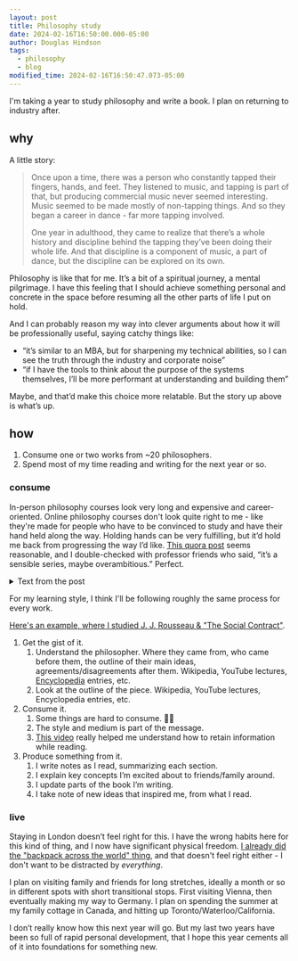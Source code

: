 ```yaml
---
layout: post
title: Philosophy study
date: 2024-02-16T16:50:00.000-05:00
author: Douglas Hindson
tags:
  - philosophy
  - blog
modified_time: 2024-02-16T16:50:47.073-05:00
---
```

I'm taking a year to study philosophy and write a book. I plan on returning to industry after.
## why
A little story:

> Once upon a time, there was a person who constantly tapped their fingers, hands, and feet. They listened to music, and tapping is part of that, but producing commercial music never seemed interesting. Music seemed to be made mostly of non-tapping things. And so they began a career in dance - far more tapping involved.
> 
> One year in adulthood, they came to realize that there’s a whole history and discipline behind the tapping they’ve been doing their whole life. And that discipline is a component of music, a part of dance, but the discipline can be explored on its own.

Philosophy is like that for me. It’s a bit of a spiritual journey, a mental pilgrimage. I have this feeling that I should achieve something personal and concrete in the space before resuming all the other parts of life I put on hold.

And I can probably reason my way into clever arguments about how it will be professionally useful, saying catchy things like:
- “it’s similar to an MBA, but for sharpening my technical abilities, so I can see the truth through the industry and corporate noise”
- “if I have the tools to think about the purpose of the systems themselves, I’ll be more performant at understanding and building them”

Maybe, and that’d make this choice more relatable. But the story up above is what’s up.
## how
1. Consume one or two works from ~20 philosophers.
2. Spend most of my time reading and writing for the next year or so.

### consume

In-person philosophy courses look very long and expensive and career-oriented. Online philosophy courses don't look quite right to me - like they're made for people who have to be convinced to study and have their hand held along the way. Holding hands can be very fulfilling, but it’d hold me back from progressing the way I’d like. [This quora post](https://qr.ae/py6yGR) seems reasonable, and I double-checked with professor friends who said, “it’s a sensible series, maybe overambitious.” Perfect.

<details>

<summary>Text from the post</summary>
<br>

Most answers here suggest reading some introductions to philosophy. While that’s all fine and dandy, as the question seems to be about the works of great philosophers, i.e. primary works, I thought I would chip in with a fairly substantial list of important works from great philosophers. I order them according to some hazy principle that takes into account how easy they are to read and how they might build upon each other or have important synergy – or something. At the end of the day, it will be just my personal list that happens to make sense for me.<br>

<br>

Caveat: I leave out non-Western philosophy because I have little expertise on it, and I lean towards theoretical philosophy (metaphysics, epistemology, etc.) rather than practical (ethics, political philosophy, aesthetics) simply because of my own (lack of) knowledge. Ok, enough hedging, let’s do this!<br>

<br>

1. There can be only one first choice: start with Plato. In many ways the father of all Western philosophy, Plato’s thought set the stage for the more than two millennia of philosophy to follow. I recommend:<br>

<br>

- Republic, an undisputed classic of philosophy and fairly easy to read. Includes the famous cave allegory!<br>

- Apology, because it contains such awesome philosophy on what philosophy is – and what it is good for.<br>

- Theaetetus, if you are interested in the fundamental epistemological question: What is knowledge?<br>

- Phaedo, for Plato’s take on the mind and soul.<br>

- Meno, for Plato’s take on virtue and intrinsic ideas.<br>

- Parmenides, a bonus book on Plato’s metaphysics. Tougher than others though.<br>

<br>

2. After Plato, there was Aristotle, and since the two together constitute the pillars of all philosophy, I recommend moving onto him next. Now, the problem is that Aristotle is the polar opposite of Plato: whereas Plato is easy to read but philosophically, perhaps, a bit wishy-washy, Aristotle is almost unparalleled with his philosophical acuity and precision, yet reading him can feel like chewing on a 2000 years old piece of parchment. Except for one work:<br>

<br>

- Nicomachean Ethics. An immensely influential yet easy to read work on Aristotelian virtue ethics. (We will return to Aristotle later.) If you get pumped up enough, do continue to its sequel Politics.<br>

<br>

3. The third philosopher you should read is without a doubt René Descartes. There may be two millennia of philosophy between him and the previous dudes, but we must move on, for now, to the next great revolution in philosophy. Three works from Descartes suggest themselves:<br>

<br>

- Meditations on First Philosophy, one of the true classics of all time, this work takes a sceptical approach to everything that philosophy has hitherto accomplished and sets down the ideal of certain knowledge, and the method to gain it, for which philosophy is known.<br>

- Discourse on the Method, while less approachable than Meditations, this work connects Descartes more tightly to the scientific revolution that was taking place in his lifetime.<br>

- Passions of the Soul, a bonus book, if Descartes rocks your boat. Discusses, among others, the famous mind–body problem that has captivated and frustrated philosophers ever since.<br>

<br>

4. Let us now look at the rise of democracy and new social and political philosophy. It is time, Jean-Jacques Rousseau, for your:<br>

<br>

- Social Contract. The book that influenced such much of enlightenment, the French Revolution, and the development of republicanism. Begins with the words: “Man is born free, and everywhere he is in chains. Those who think themselves the masters of others are indeed greater slaves than they.” Yeah!<br>

- Emilé, or On Education. Bonus book for those interested in education and philosophy of pedagogics. The book is famous for making Kant himself forget his daily afternoon walk. (Well, that’s a myth of course, but it says something!)<br>

<br>

5. Ok, boys and girls, let’s deconstruct philosophy: enter Ludwig Wittgenstein! Now the argument could be made that we should first take on empiricists and rationalists and Kant, but since historical progression of philosophy is not necessarily the best progression, and since Kant especially has a bit of a reputation for being a tough nut to crack, I think this is as good a time as any to see where philosophy ended up after the dust settled on those issues. Since we have the benefit of hindsight, let us use it!<br>

<br>

- Philosophical Investigations. In a sense this work represents a return to a Socratic ideal of philosophy, common to some other deconstructive works of 19th and 20th century – a string of questions in search of wisdom more than a system of answers.<br>

- Tractatus Logico-philosophicus. If Philosophical Investigations is a journey into the philosophical confusion of a mature thinker, Tractatus is the final-sorry-not-final string of answers of young Wittgenstein that eventually threw him into that confusion. It is an impressive work of logical hubris that arose after modern logic was invented, presenting answers to everything – and yet with the very last sentence, destroying it all. Points for irony!<br>

<br>

6. While Wittgenstein presents the logician’s journey into philosophical deconstruction and modern rootlessness, the quintessential emotional journey is brought to you by Søren Kierkegaard, the father of existentialism and a great inspiration of Wittgenstein. Want to be lifted up by the beauty of his prose and hurled into the pits of desperation by the profundity of his analysis of the human condition? Then take a leap of faith with these works:<br>

<br>

- Fear and Trembling. If any work ever has laid bare the absurdity, beauty, and terror of human existence in its purity, it is this. Kierkegaard deconstructs the story of Abraham and Isaac with amazing acuity, setting ethics and religion, knowledge and faith, on a collision course that makes madness seem like wisdom and wisdom – madness.<br>

- Either/Or. Pits aesthetic life against ethical life, desires against duties, and by doing so goes deep indeed into this fundamental conflict within humans.<br>

- Concluding Scientific Postscript to Philosophical Fragments. Can’t get enough of Kierkegaard? Kierkegaard’s ode to subjectivity – “Subjectivity is Truth” – and one of his more direct engagements with philosophical traditions, especially with Hegelianism and its all-devouring objectivism.<br>

<br>

7. Now that we have cherry-picked our way through the history of western philosophy, it is time to return to the roots: I summon you again, Aristotle, for we still have much to discuss:<br>

<br>

- Metaphysics. This, alongside Kant’s Critique of Pure Reason, is probably the most momentous work in the history of western philosophy, and as dry as it may appear, it should be read by anyone serious about philosophy, contain as it does the foundations for all the metaphysics that came after.<br>

- Organon. A collection of works that laid down the foundations of logic and conceptual analysis – I especially recommend Categories and the Prior and Posterior Analytics.<br>

- Poetics. The first work in literary theory ever written and an indispensable work for anyone interested in aesthetics.<br>

- Bonus books: Physics and On the Soul. Bonus only because a) Physics is more obsolete in many ways than most important works of philosophy, and b) On the Soul is required reading only for those with particular interest in the topic.<br>

<br>

8. While Aristotelian philosophy was originally sidelined for almost a millennium, thanks to Arabic philosophers it made a remarkable comeback around the turn of the second millennium AD. Nowhere is the pre-eminent status of Aristotle as clear and nowhere has it been as systematically developed to what many consider its perfect final form than in St. Thomas Aquinas:<br>

<br>

- Summa theologica. Medieval philosophy has been anything but in vogue for the longest time now, considered boring, arcane, and useless by many – the term scholastic that refers to this period of philosophy is synonymous for dry. Yet it would be folly to ignore the wonderful fireworks of reason that can be found in the pages of Summa theologica.<br>

<br>

9. Next up, David Hume, the champion of empiricism. He not only wrote beautiful philosophy but also took empiricism to its famous conclusion (?) of scepticism. I recommend above all the following book, or two books if Hume sings to your soul:<br>

<br>

- A Treatise of Human Nature. This defining work of Hume spells out the scientific method of empiricism, the famous problem of induction, and Hume’s fork: there can be no is from ought.<br>

- An Enquiry Concerning Human Understanding. Develops the themes found in the Treatise.<br>

<br>

10. Where there is empiricism, rationalism is close behind, and so I choose you Benedictus de Spinoza, the awesomest rationalist that has ever blessed us with his presence:<br>

<br>

- Ethics. This book may be difficult, but it beautifully distils the rationalistic method into its very essence, starting from certain fundamental premises and proceeding like a logical steamroller from one indisputable logical move to another. Did I say indisputable? Oops – that will return to haunt me.<br>

- If Spinoza is, at the end, too much to handle at this point, you might consider Leibniz instead, specifically his Monadology if you like to chew your metaphysics in aphoristic little snacks or New Essays if you want the whole nine course meal.<br>

<br>

11. No list of works of great philosophers could pretend to have the right to exist without Immanuel Kant, and so we finally come to possibly the greatest philosophical work ever written:<br>

<br>

- Critique of Pure Reason. This massive and profound (and, yeah, sure, difficult) work forever changed the landscape of philosophy, tearing down the battlements of age-old enemies, empiricism and rationalism, realism and idealism, and showing that there can be a peaceful coexistence of them all – if you are willing to pay the price. The First Critique (for there were others) turned the focus of philosophy inward by engaging reason in the quest of self-reflection and self-understanding. This turn can be seen in every single piece of philosophy that came after. It’s cool, is all I’m saying – but it is also tough. But cool.<br>

- Groundwork for the Metaphysics of Morals. An easier read and in general a more accessible presentation of Kant’s revolutionary theory of ethics: deontological or duty ethics. Read this, and if you are up for more (and if you are already missing the awesomeness that is the First Critique), also read the Second Critique: Critique of Practical Reason.<br>

- Critique of the Power of Judgment. The third and final Critique, this works presents not only Kant’s aesthetic theory but also his views on teleology of nature and the role he assigns to faith and religion.<br>

- What is Enlightenment? Proof that Kant can actually write accessible and uplifting prose, this prize-winning essay presented what became the rallying cry of enlightenment: sapere aude! – Dare to know!<br>

<br>

12. The era of pure Kantian philosophy was short indeed, and a mere 20 years after the publication of the First Critique, when Kant was still clinging onto life, new winds blew German philosophy to a very different direction. Enter the champion of post-Kantian German philosophy, G. W. F. Hegel:<br>

<br>

- The Phenomenology of Spirit. It is this work that best encapsulates the Hegelian (or Fichtean, see below!) dialectical method of three (published three years after Kant’s death – coincidence? I think not!): thesis, antithesis, and synthesis. Follow Hegel on a journey of human reason from the original fact of being through consciousness all the way to absolute knowledge. Sounds good? Just don’t expect an easy read.<br>

- Science of Logic. The official sequel to the critically acclaimed Phenomenology, this work follows its de facto protagonist, dialectics, through its exciting life. We meet wacky characters like nothingness and concept – but make no mistake about it, nothing is exactly what it seems! But concept is a bit out of your mind, maybe. (It’s a pun!)<br>

<br>

13. Not all post-Kantian German philosophy was like Hegel’s, however, and it is here that we come to one of the most thought-provoking philosophers of all time (which is, I guess, a welcome trait in a philosopher), the bad-boy of philosophy and the daydream of teenage emos all across the world: Friedrich Nietzsche. Not Nieztsche, nor Nitzsche, nor Nietshe – N-i-e-t-z-s-c-h-e:<br>

<br>

- On the Genealogy of Morality. The definitive presentation of Nietzsche’s ethical thinking, it tracks the history and development of the idea of morality, complete with its deconstruction.<br>

- Thus Spake Zarathustra. The perennial work of individualism, commonly misunderstood and tragically misused by the fascist Nazi movement (thanks, Nietzsche’s sister!), this work is perhaps at the end of the day a greater feat in literature than in philosophy – but don’t let that hold you back.<br>

- Ecce homo. A peculiar work of a peculiar philosopher, Ecce homo presents Nietzsche’s own not-entirely-non-ironic self-assessment as the harbinger of a new philosophy.<br>

<br>

14. Time to take a break and see what is new on the other side of the English canal. While the developments of philosophy there might have not been as deep, they were markedly more… practical. So let us take a look at great British philosopher John Stuart Mill:<br>

<br>

- On Liberty. This classic work lays down the foundations of the so-called harm principle, a libertarian concept that grants people freedom to do what they want as long as they don’t harm themselves or others (too much). It also offers a remarkable defence of freedom of speech.<br>

- Utilitarianism. Speaking of consequentialist ethics, this work is easily the classic presentation utilitarianism that takes the moral value of an action to consist in the utility it produces for the society. While you are at it, you might also consider Jeremy Bentham’s The Principles of Morals and Legislation, the originator of utilitarianism.<br>

<br>

15. Ok, done breathing? As I come now to the final must-read great works of the history of philosophy, I present you also with one of the most difficult as well as contested philosophers in this list, Martin Heidegger:<br>

<br>

- Being and Time. Despite having never finished his two-part book series on, well, being and time, this work stands at the epicentre of 20th century philosophy, rivalled in influence and philosophical prowess only by the works of Wittgenstein. Being and Time is the quintessential work of modern existentialism and phenomenology – though Heidegger of course denied that it was either. It presents an analysis of human existence through its temporality, thrown as we are in the ever elusive now between birth and death. Heidegger weaves masterful philosophy on such central aspects of human existence as care and fear, both arising form our temporal nature, and develops the idea of a hermeneutical circle through which we gain ever deeper understanding of ourselves and our place in the world.<br>

- “What Is Called Thinking?”. An lecture often thought as the most representative of his later philosophy, and as far as the title goes, an obvious choice for any fan of philosophy.<br>

- “The Question Concerning Technology”. Technology has not stood in the core of philosophy, though maybe it should have. Through an analysis of technology and our relationship to it, Heidegger ultimately finds that technology, like many a thing in Heidegger, is a fundamental expression of truth and its unhiddenness: the way the world unfolds to us through our inquiry. Yep.<br>

<br>

Further Reading<br>

<br>

While I should think there is enough of material above for years of philosophy, we have but scratched the surface. So I wanted to present, in a temporal but otherwise in no particular order, works that – while they may not be absolutely essential for understanding philosophy – should be read by those who wish to focus or gain a deeper understanding of certain philosophical traditions.<br>

<br>

1. Antiquity<br>

<br>

- Heracleitus: Fragments. Perhaps no other pre-Socratic philosopher has influenced and impressed philosophers more than the eminent Heracleitus. Only fragments survive, but they are worth reading.<br>

- Sextos Empiricus: Outlines of Pyrrhonism. Perhaps the greatest (surviving) work of sceptical philosophy of all time. A must read for those looking for certainty – or the certainty that there is no certainty.<br>

- Marcus Aurelius: Meditations. The stoic school was and still is influential in philosophy, but much of the original works of stoics have been lost. Perhaps the best work of stoicism comes, then, from this Roman emperor and stoic of a later period.<br>

<br>

2. Early Middle Ages<br>

<br>

- Plotinus: Enneads. The One and true Plotinus, often shunned for his mystical and arcane philosophical system, the Enneads present a fantastic, wild, and rationalistic development of the (Neo-)Platonic ideas. The influence of Plotinus on early Christianity was immense, and some consider Plotinus one of the greatest philosophers of all time – go see what the fuss is about!<br>

- St. Augustine of Hippo: Confessions. A beautiful book from a beautiful mind, St. Augustine is perhaps the most approachable and touching of all medieval philosophers. Apart from the life wisdom this work imparts, it also is the actual origin of Descartes’s famous quip: I think, therefore I am.<br>

- Boëthius: Consolation of Philosophy. If you ever wonder whether philosophy is making you happy or miserable (probably both), this is the work for you. Written by Boëthius while waiting to die (no kidding), it is a beautiful journey through self-understanding, wisdom, and philosophical topics like metaphysics and ethics.<br>

<br>

3. Late Middle Ages<br>

<br>

- Ibn Rushd, a.k.a. Averroës: The Incoherence of Incoherence. A defence of Aristotelianism against what Ibn Rushd considered to be a corruption of Aristotle by Al-Ghazali and Ibn Sina (a.k.a. Avicenna). A hugely influential work in Catholic medieval philosophy and in the re-establishment of Aristotelian philosophy.<br>

- William of Ockham: Sum of Logic. Ockham wrote a massive amount of treatises, and it is not easy to find his central philosophical ideas – such as his famous razor. The Sum of Logic, however, at least comes close by containing his influential idea of nominalism. It is also as good a book as any to get to know one of the more impressive feats of medieval philosophers: their developments in logic.<br>

- Duns Scotus: Ordinatio of the Oxford Lectures (see the Critical Edition by Peter Simpson). Not the easiest of the medieval philosophers – I like to call him the medieval Kant – this thinker is worth the time of a patient reader. A great synthesiser of positions, he sought a middle ground in the prevailing medieval disputes.<br>

<br>

4. Renaissance<br>

<br>

- Francis Bacon: Novum Organum. Bacon’s famous work that presents induction as the titular new instrument for scientific investigation.<br>

- Niccolò Machiavelli: The Prince. The quintessential work for those craving for power, this work presents what is nowadays known as Machiavellian rules and principles for wannabe-tyrants. Your cup of tea, perhaps?<br>

- Thomas Hobbes: Leviathan. As exciting as the name may be, this must be the antithesis of Machiavelli’s The Prince when it comes to excitement of its content. Yes, it’s dry, but it is also one of the more influential political treaties of all time.<br>

- Blaise Pascal: Pensées. Pascal’s grand theological work, presenting among others the famous Pascal’s Wager.<br>

<br>

5. Early Modern<br>

<br>

- John Locke: An Essay Concerning Human Understanding. One of the three great empiricists, it is very much this work that originated modern empiricism to begin with. It also presents novel analyses of the human mind and cognitive capacities, propelling it to the status of a classic work in epistemology.<br>

- Bishop George Berkeley: Treatise Concerning the Principles of Human Knowledge. The second of the three great empiricists, Berkeley is certainly the most peculiar one and least relatable to contemporary empiricists – with his express idealism and philosophical reliance on God (he’s not called Bishop for nothing). Berkeley is nonetheless an ingenious philosopher, and this book makes that obvious to anyone with half a brain.<br>

- Gottfried Wilhelm Leibniz: Monadology and New Essays. I did mention these as alternatives to Spinoza above, but it bears repeating that these works are, indeed, worth reading.<br>

- Mary Wollstonecraft: A Vindication of the Rights of Woman. While not well-received by her contemporaries (I wonder why…), this is a true classic of early (18th century) feminism. You know, back in the days when it actually needed arguing that women are not inferior to men by nature. Wollstonecraft’s prose is beautiful, and a must read for everyone.<br>

<br>

6. 19th Century<br>

<br>

- Johann Gottlieb Fichte: Foundations of the Science of Knowledge. Oh, Fichte – the true but snubbed hero of German Idealism, the originator of the thesis–antithesis–synthesis scheme, snatched and better marketed by Hegel. Fichte struggled throughout his life to present his idea to overcome Kantian limitations, with several iterations of more or less the same work. Given that he never succeeded in lucidity, I think it is best to just bite the bullet and read this first attempt of his.<br>

- Friedrich Schelling: System of Transcendental Philosophy. The only philosopher on this whole list that I personally do not get at all, Schelling may have some more representative works (perhaps Naturphilosophie) but as it is my right as the author of this post to do so, I choose this one that makes most sense to me – bound up as it is with Kant’s philosophy.<br>

- Arthur Schopenhauer: The World as Will and Representation. Schopie my man, the Original Pessimist voted first in high school for the best philosophy hairdo. (Look it up!) This work, while lacking in that famous pessimism of his, presents his attempt to overcome Kantian limitations (join the club) with an ingenious appeal to to our free will – the only noumenal idea that Kant himself to an extent accepted as a fact, indeed the fact of reason.<br>

- Gottlob Frege: Basic Laws of Arithmetic. While Frege may not be the most accessible of philosophers, the father of modern logic certainly deserves a shout-out. For those more interested in his influential and ground breaking works on semantics, his later essays like “Function and Concept” or “Concept and Object” are recommendable.<br>

- Edmund Husserl: Logical Investigations. Speaking of fathers, here we have yet another one, of phenomenology this time. If you are interested more in the philosophy of science of this versatile philosopher, I can also recommend his later The Crisis of European Sciences and Transcendental Philosophy.<br>

- C. S. Peirce: “The Fixation of Belief”. A pragmatist essay on the methods of replacing doubt with belief, i.e. for gaining and solidifying knowledge. Consider also “How to Make Our Ideas Clear”.<br>

- William James: Pragmatism: A New Name for some Old Ways of Thinking. Peirce not enough pragmatism for you? Then consider the go-to book for an overview of pragmatism.<br>

<br>

7. Contemporary<br>

<br>

- Alfred J. Ayer: Language, Truth, and Logic. The reason why so many 20th century works in analytic philosophy are a conjunction of three deep-sounding words, this influential book popularised logical positivism in the English speaking world.<br>

- Bertrand Russell and Alfred Whitehead: Principia Mathematica. Perhaps the most famous failed book of all time, the Principia is a wild and bold attempt to ground all mathematics on logic. While I would only recommend this to aficionados, it is certainly the great contribution of Russell’s to philosophy, warts and all. If it is too much, after all, then you might want to consider Russell’s considerably more approachable essay “On Denoting”.<br>

- Simone de Beauvoir: The Second Sex. Second only in getting its due, that is. De Beauvoir’s feminist classic might not have started feminism but it became such an influential work that it started a second wave of it.<br>

- Emmanuel Levinas: Totality and Infinity. As hard as they come, this work is an ingenious attempt to develop and break free, as it were, from what Levinas calls Heidegger’s totalitarian philosophy. Set in the tradition of transcendental–phenomenological philosophy, this book develops an original ethical theory where ethics is understood through coming face-to-face with the Other. A pro-tip: if you find this work too much, read his early essay “On Escape”, it’s awesome and approachable.<br>

- Michel Foucault: The Archaeology of Knowledge. The main methodological work in Foucault’s structuralism. Presents the idea of how subconscious structures of society determine what we consider possible at a given time and age.<br>

- W. V. Quine: “Two Dogmas of Empiricism”. Quick and dirty, this little essay packs a bigger punch than most books. Brought down logical empiricism and defined the course of analytic philosophy for decades.<br>

- Jean-Paul Sartre: Being and Nothingness. Because nothing beats being like Being and Nothingness! Well, Existentialism is a Humanism just might, so keep that in mind too.<br>

<br>

---<br>

<br>

Also, I plan on reading some:<br>

- Foucault<br>

- Delause<br>

- Sartre<br>
</details>

For my learning style, I think I'll be following roughly the same process for every work.

[Here's an example, where I studied J. J. Rousseau & "The Social Contract"](2024-02-08-Rousseau-study-notes).

1. Get the gist of it.
	1. Understand the philosopher. Where they came from, who came before them, the outline of their main ideas, agreements/disagreements after them. Wikipedia, YouTube lectures, [Encyclopedia](https://plato.stanford.edu/index.html) entries, etc.
	2. Look at the outline of the piece. Wikipedia, YouTube lectures, Encyclopedia entries, etc.
2. Consume it.
	1. Some things are hard to consume. 🧘‍♂️
	2. The style and medium is part of the message.
	3. [This video](https://m.youtube.com/watch?v=uiNB-6SuqVA&list=PL7YPshZMeLIa2KksLNqmWx_SANbSjaUbU&index=9&pp=iAQB) really helped me understand how to retain information while reading.
3. Produce something from it.
	1. I write notes as I read, summarizing each section.
	2. I explain key concepts I’m excited about to friends/family around.
	3. I update parts of the book I’m writing.
	4. I take note of new ideas that inspired me, from what I read.

### live

Staying in London doesn’t feel right for this. I have the wrong habits here for this kind of thing, and I now have significant physical freedom. [I already did the "backpack across the world" thing](2013-08-23-itinerary), and that doesn't feel right either - I don't want to be distracted by *everything*.

I plan on visiting family and friends for long stretches, ideally a month or so in different spots with short transitional stops. First visiting Vienna, then eventually making my way to Germany. I plan on spending the summer at my family cottage in Canada, and hitting up Toronto/Waterloo/California.

I don’t really know how this next year will go. But my last two years have been so full of rapid personal development, that I hope this year cements all of it into foundations for something new.